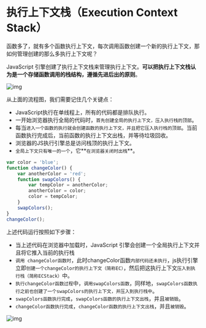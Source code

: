 # 执行上下文栈（Execution Context Stack）

函数多了，就有多个函数执行上下文，每次调用函数创建一个新的执行上下文，那如何管理创建的那么多执行上下文呢？

JavaScript 引擎创建了执行上下文栈来管理执行上下文。**可以把执行上下文栈认为是一个存储函数调用的栈结构，遵循先进后出的原则**。

![img](https://segmentfault.com/img/remote/1460000018550122?w=486&h=238)

从上面的流程图，我们需要记住几个关键点：

- JavaScript执行在单线程上，所有的代码都是排队执行。
- 一开始浏览器执行全局的代码时，`首先创建全局的执行上下文，压入执行栈的顶部`。
- 每当`进入一个函数的执行就会创建函数的执行上下文，并且把它压入执行栈的顶部`。当前函数执行完成后，当前函数的执行上下文出栈，并等待垃圾回收。
- 浏览器的JS执行引擎总是访问栈顶的执行上下文。
- `全局上下文只有唯一的一个`，它**`在浏览器关闭时出栈`**。



``` javascript
var color = 'blue';
function changeColor() {
    var anotherColor = 'red';
    function swapColors() {
        var tempColor = anotherColor;
        anotherColor = color;
        color = tempColor;
    }
    swapColors();
}
changeColor();
```

上述代码运行按照如下步骤：

- 当上述代码在浏览器中加载时，JavaScript 引擎会创建一个全局执行上下文并且将它推入当前的执行栈
- `调用 changeColor函数时`，此时changeColor函数`内部代码还未执行`，js执行引擎立即`创建一个changeColor的执行上下文（简称EC）`，然后把这执行上下文`压入到执行栈（简称ECStack）`中。
- `执行changeColor函数过程`中，`调用swapColors函数`，同样地，`swapColors函数执行之前也创建了一个swapColors的执行上下文，并压入到执行栈中`。
- `swapColors函数执行完成`，`swapColors函数的执行上下文出栈`，并且`被销毁`。
- `changeColor函数执行完成`，`changeColor函数的执行上下文出栈`，并且`被销毁`。

![img](https://segmentfault.com/img/remote/1460000018550123?w=1180&h=320)